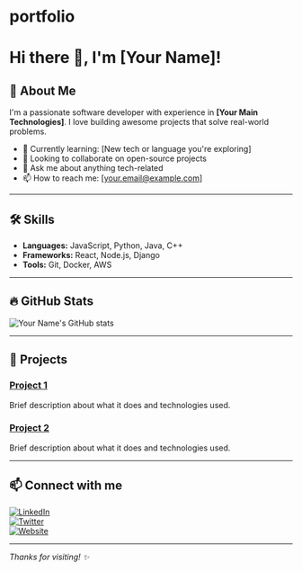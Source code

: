 # portfolio
# Hi there 👋, I'm [Your Name]!

## 🚀 About Me
I'm a passionate software developer with experience in **[Your Main Technologies]**. I love building awesome projects that solve real-world problems.

- 🌱 Currently learning: [New tech or language you're exploring]
- 👯 Looking to collaborate on open-source projects
- 💬 Ask me about anything tech-related
- 📫 How to reach me: [your.email@example.com]

---

## 🛠 Skills
- **Languages:** JavaScript, Python, Java, C++
- **Frameworks:** React, Node.js, Django
- **Tools:** Git, Docker, AWS

---

## 🔥 GitHub Stats

![Your Name's GitHub stats](https://github-readme-stats.vercel.app/api?username=yourusername&show_icons=true&theme=radical)

---

## 🚧 Projects
### [Project 1](https://github.com/yourusername/project1)  
Brief description about what it does and technologies used.

### [Project 2](https://github.com/yourusername/project2)  
Brief description about what it does and technologies used.

---

## 📫 Connect with me  
[![LinkedIn](https://img.shields.io/badge/LinkedIn-blue?logo=linkedin&style=for-the-badge)](https://linkedin.com/in/yourlinkedin)  
[![Twitter](https://img.shields.io/badge/Twitter-blue?logo=twitter&style=for-the-badge)](https://twitter.com/yourtwitter)  
[![Website](https://img.shields.io/badge/Website-000?style=for-the-badge)](https://yourwebsite.com)

---

*Thanks for visiting! ✨*
